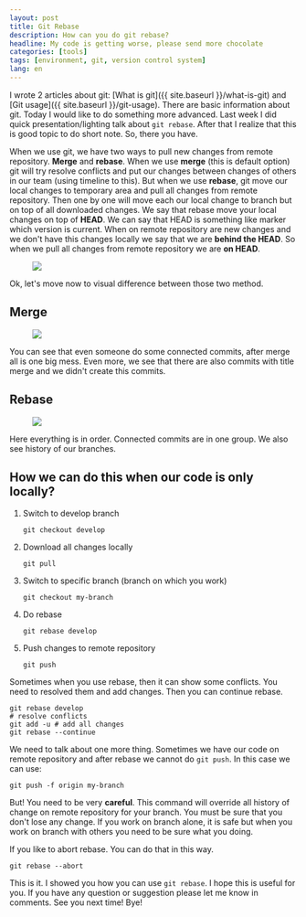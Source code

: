 ```yaml
---
layout: post
title: Git Rebase
description: How can you do git rebase?
headline: My code is getting worse, please send more chocolate
categories: [tools]
tags: [environment, git, version control system]
lang: en
---
```


I wrote 2 articles about git: [What is git]({{ site.baseurl }}/what-is-git) and [Git usage]({{ site.baseurl }}/git-usage). There are basic information about git. Today I would like to do something more advanced. Last week I did quick presentation/lighting talk about `git rebase`. After that I realize that this is good topic to do short note. So, there you have.

When we use git, we have two ways to pull new changes from remote repository. **Merge** and **rebase**. When we use **merge** (this is default option) git will try resolve conflicts and put our changes between changes of others in our team (using timeline to this). But when we use **rebase**, git move our local changes to temporary area and pull all changes from remote repository. Then one by one will move each our local change to branch but on top of all downloaded changes. We say that rebase move your local changes on top of **HEAD**. We can say that HEAD is something like marker which version is current. When on remote repository are new changes and we don't have this changes locally we say that we are **behind the HEAD**. So when we pull all changes from remote repository we are **on HEAD**.

<figure>
  <a href="{{ site.baseurl_root }}/images/git-rebase/rebase-diagram.png"><img src="{{ site.baseurl_root }}/images/git-rebase/rebase-diagram.png"></a>
</figure>

Ok, let's move now to visual difference between those two method.

## Merge

<figure>
  <a href="{{ site.baseurl_root }}/images/git-rebase/merge.png"><img src="{{ site.baseurl_root }}/images/git-rebase/merge.png"></a>
</figure>

You can see that even someone do some connected commits, after merge all is one big mess. Even more, we see that there are also commits with title merge and we didn't create this commits.

## Rebase

<figure>
  <a href="{{ site.baseurl_root }}/images/git-rebase/rebase.png"><img src="{{ site.baseurl_root }}/images/git-rebase/rebase.png"></a>
</figure>

Here everything is in order. Connected commits are in one group. We also see history of our branches.

## How we can do this when our code is only locally?

1. Switch to develop branch

    ```shell
    git checkout develop
    ```

2. Download all changes locally

    ```shell
    git pull
    ```

3. Switch to specific branch (branch on which you work)

    ```shell
    git checkout my-branch
    ```

4. Do rebase

    ```shell
    git rebase develop
    ```

5. Push changes to remote repository

    ```shell
    git push
    ```

Sometimes when you use rebase, then it can show some conflicts. You need to resolved them and add changes. Then you can continue rebase.

```shell
git rebase develop
# resolve conflicts
git add -u # add all changes
git rebase --continue
```

We need to talk about one more thing. Sometimes we have our code on remote repository and after rebase we cannot do `git push`. In this case we can use:

```shell
git push -f origin my-branch
```

But! You need to be very **careful**. This command will override all history of change on remote repository for your branch. You must be sure that you don't lose any change. If you work on branch alone, it is safe but when you work on branch with others you need to be sure what you doing.

If you like to abort rebase. You can do that in this way.

```shell
git rebase --abort
```

This is it. I showed you how you can use `git rebase`. I hope this is useful for you. If you have any question or suggestion please let me know in comments. See you next time! Bye!
